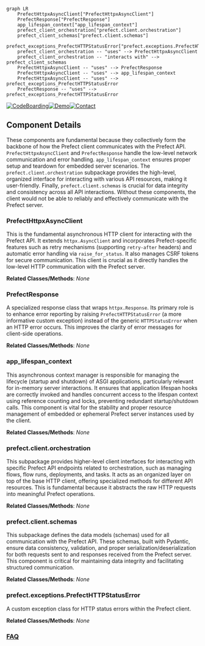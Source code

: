 ```mermaid
graph LR
    PrefectHttpxAsyncClient["PrefectHttpxAsyncClient"]
    PrefectResponse["PrefectResponse"]
    app_lifespan_context["app_lifespan_context"]
    prefect_client_orchestration["prefect.client.orchestration"]
    prefect_client_schemas["prefect.client.schemas"]
    prefect_exceptions_PrefectHTTPStatusError["prefect.exceptions.PrefectHTTPStatusError"]
    prefect_client_orchestration -- "uses" --> PrefectHttpxAsyncClient
    prefect_client_orchestration -- "interacts with" --> prefect_client_schemas
    PrefectHttpxAsyncClient -- "uses" --> PrefectResponse
    PrefectHttpxAsyncClient -- "uses" --> app_lifespan_context
    PrefectHttpxAsyncClient -- "uses" --> prefect_exceptions_PrefectHTTPStatusError
    PrefectResponse -- "uses" --> prefect_exceptions_PrefectHTTPStatusError
```
[![CodeBoarding](https://img.shields.io/badge/Generated%20by-CodeBoarding-9cf?style=flat-square)](https://github.com/CodeBoarding/GeneratedOnBoardings)[![Demo](https://img.shields.io/badge/Try%20our-Demo-blue?style=flat-square)](https://www.codeboarding.org/demo)[![Contact](https://img.shields.io/badge/Contact%20us%20-%20contact@codeboarding.org-lightgrey?style=flat-square)](mailto:contact@codeboarding.org)

## Component Details

These components are fundamental because they collectively form the backbone of how the Prefect client communicates with the Prefect API. `PrefectHttpxAsyncClient` and `PrefectResponse` handle the low-level network communication and error handling. `app_lifespan_context` ensures proper setup and teardown for embedded server scenarios. The `prefect.client.orchestration` subpackage provides the high-level, organized interface for interacting with various API resources, making it user-friendly. Finally, `prefect.client.schemas` is crucial for data integrity and consistency across all API interactions. Without these components, the client would not be able to reliably and effectively communicate with the Prefect server.

### PrefectHttpxAsyncClient
This is the fundamental asynchronous HTTP client for interacting with the Prefect API. It extends `httpx.AsyncClient` and incorporates Prefect-specific features such as retry mechanisms (supporting `retry-after` headers) and automatic error handling via `raise_for_status`. It also manages CSRF tokens for secure communication. This client is crucial as it directly handles the low-level HTTP communication with the Prefect server.


**Related Classes/Methods**: _None_

### PrefectResponse
A specialized response class that wraps `httpx.Response`. Its primary role is to enhance error reporting by raising `PrefectHTTPStatusError` (a more informative custom exception) instead of the generic `HTTPStatusError` when an HTTP error occurs. This improves the clarity of error messages for client-side operations.


**Related Classes/Methods**: _None_

### app_lifespan_context
This asynchronous context manager is responsible for managing the lifecycle (startup and shutdown) of ASGI applications, particularly relevant for in-memory server interactions. It ensures that application lifespan hooks are correctly invoked and handles concurrent access to the lifespan context using reference counting and locks, preventing redundant startup/shutdown calls. This component is vital for the stability and proper resource management of embedded or ephemeral Prefect server instances used by the client.


**Related Classes/Methods**: _None_

### prefect.client.orchestration
This subpackage provides higher-level client interfaces for interacting with specific Prefect API endpoints related to orchestration, such as managing flows, flow runs, deployments, and tasks. It acts as an organized layer on top of the base HTTP client, offering specialized methods for different API resources. This is fundamental because it abstracts the raw HTTP requests into meaningful Prefect operations.


**Related Classes/Methods**: _None_

### prefect.client.schemas
This subpackage defines the data models (schemas) used for all communication with the Prefect API. These schemas, built with Pydantic, ensure data consistency, validation, and proper serialization/deserialization for both requests sent to and responses received from the Prefect server. This component is critical for maintaining data integrity and facilitating structured communication.


**Related Classes/Methods**: _None_

### prefect.exceptions.PrefectHTTPStatusError
A custom exception class for HTTP status errors within the Prefect client.


**Related Classes/Methods**: _None_



### [FAQ](https://github.com/CodeBoarding/GeneratedOnBoardings/tree/main?tab=readme-ov-file#faq)